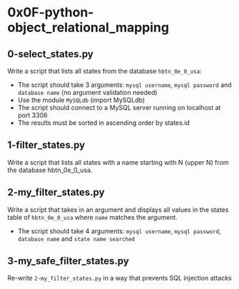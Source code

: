 # 0x0F-python-object_relational_mapping

## 0-select_states.py
Write a script that lists all states from the database `hbtn_0e_0_usa`:
- The script should take 3 arguments: `mysql username`, `mysql password` and `database name` (no argument validation needed)
- Use the module `MySQLdb` (import MySQLdb)
- The script should connect to a MySQL server running on localhost at port 3306
- The results must be sorted in ascending order by states.id

## 1-filter_states.py
Write a script that lists all states with a name starting with N (upper N) from the database hbtn_0e_0_usa.

## 2-my_filter_states.py
Write a script that takes in an argument and displays all values in the states table of `hbtn_0e_0_usa` where `name` matches the argument.
- The script should take 4 arguments: `mysql username`, `mysql password`, `database name` and `state name searched`

## 3-my_safe_filter_states.py
Re-write `2-my_filter_states.py` in a way that prevents SQL injection attacks 
